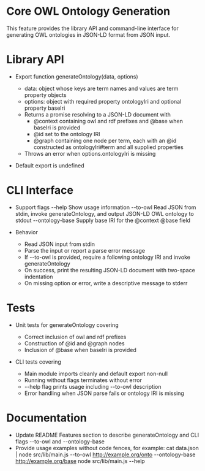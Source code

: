 # Core OWL Ontology Generation

This feature provides the library API and command-line interface for generating OWL ontologies in JSON-LD format from JSON input.

# Library API

- Export function generateOntology(data, options)
  - data: object whose keys are term names and values are term property objects
  - options: object with required property ontologyIri and optional property baseIri
  - Returns a promise resolving to a JSON-LD document with
    - @context containing owl and rdf prefixes and @base when baseIri is provided
    - @id set to the ontology IRI
    - @graph containing one node per term, each with an @id constructed as ontologyIri#term and all supplied properties
  - Throws an error when options.ontologyIri is missing

- Default export is undefined

# CLI Interface

- Support flags
  --help                  Show usage information
  --to-owl <ontologyIri>  Read JSON from stdin, invoke generateOntology, and output JSON-LD OWL ontology to stdout
  --ontology-base <IRI>   Supply base IRI for the @context @base field

- Behavior
  - Read JSON input from stdin
  - Parse the input or report a parse error message
  - If --to-owl is provided, require a following ontology IRI and invoke generateOntology
  - On success, print the resulting JSON-LD document with two-space indentation
  - On missing option or error, write a descriptive message to stderr

# Tests

- Unit tests for generateOntology covering
  - Correct inclusion of owl and rdf prefixes
  - Construction of @id and @graph nodes
  - Inclusion of @base when baseIri is provided

- CLI tests covering
  - Main module imports cleanly and default export non-null
  - Running without flags terminates without error
  - --help flag prints usage including --to-owl description
  - Error handling when JSON parse fails or ontology IRI is missing

# Documentation

- Update README Features section to describe generateOntology and CLI flags --to-owl and --ontology-base
- Provide usage examples without code fences, for example:
  cat data.json | node src/lib/main.js --to-owl http://example.org/onto --ontology-base http://example.org/base
  node src/lib/main.js --help
